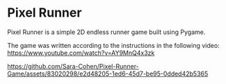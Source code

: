 # Pixel Runner

Pixel Runner is a simple 2D endless runner game built using Pygame.

The game was written according to the instructions in the following video: https://www.youtube.com/watch?v=AY9MnQ4x3zk

https://github.com/Sara-Cohen/Pixel-Runner-Game/assets/83020298/e2d48205-1ed6-45d7-be95-0dded42b5365

